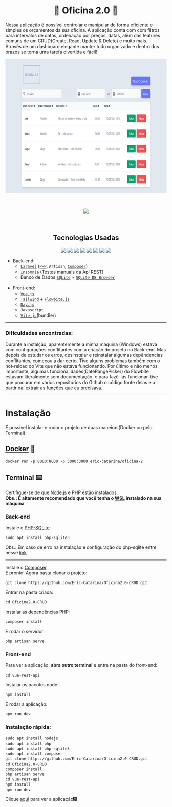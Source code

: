 <h1 align="center">🔧 Oficina 2.0 🔧</h1>

Nessa aplicação é possível controlar e manipular de forma eficiente e simples os orçamentos da sua oficina.
A aplicação conta com com filtros para intervalos de datas, ordenação por preços, datas, além das features comuns de um CRUD(Create, Read, Update & Delete) e muito mais.
<br>
Através de um dashboard elegante manter tudo organizado e dentro dos prazos se torna uma tarefa divertida e fácil!

<p align="center">
 <img src="repos_assets/orcamentos_index.png" height="420">
</p>

<br>

<p align="center">
<img src="http://img.shields.io/static/v1?label=STATUS&message=CONCLUIDO&color=GREEN&style=for-the-badge"/>
</p>

<br>

<h2 align="center">Tecnologias Usadas</h2>
 <p align="center">
 <img src="https://cdn.jsdelivr.net/gh/devicons/devicon/icons/laravel/laravel-plain-wordmark.svg" height="40" />
 <img src="https://cdn.jsdelivr.net/gh/devicons/devicon/icons/php/php-original.svg"height="40" />
 <img src="https://cdn.jsdelivr.net/gh/devicons/devicon/icons/composer/composer-original.svg" height="40"/>   
 <img src="https://cdn.jsdelivr.net/gh/devicons/devicon/icons/sqlite/sqlite-original.svg" height="40"/>
 <img src="https://cdn.jsdelivr.net/gh/devicons/devicon/icons/javascript/javascript-plain.svg" height="40"/>
 <img src="https://cdn.jsdelivr.net/gh/devicons/devicon/icons/vuejs/vuejs-original.svg"height="40" />
 <img src="https://cdn.jsdelivr.net/gh/devicons/devicon/icons/tailwindcss/tailwindcss-plain.svg" height="40"/>
      <img src="https://cdn.jsdelivr.net/gh/devicons/devicon/icons/docker/docker-original.svg" height="40"/>
</p>

- Back-end: 
  - [`Laravel`](https://laravel.com/) ([`PHP`](https://www.php.net/), `Artisan`, [`Composer`](https://getcomposer.org/))
  - [`Insomnia`](https://insomnia.rest/download) (Testes manuais da Api REST)
  - Banco de Dados [`SQLite`](https://www.sqlite.org/index.html) + [`SQLite DB Browser`](https://sqlitebrowser.org/)
  <br>
- Front-end: 
  - [`Vue.js`](https://vuejs.org/)
  - [`Tailwind`](https://tailwindcss.com/) + [`Flowbite.js`](https://flowbite.com/)
  - [`Day.js`](https://day.js.org/)
  - `Javascript`
  - [`Vite.js`](https://vitejs.dev/)(bundler)
___
### Dificuldades encontradas: 
Durante a instalção, aparentemente a minha máquina (Windows) estava com configurações conflitantes com a criação do projeto no Back-end. Mas depois de estudar os erros, desinstalar e reinstalar algumas depêndencias conflitantes, começou a dar certo. Tive alguns problemas também com o hot-reload do Vite que não estava funcionando. Por último e não menos importante, algumas funcionalidades(DateRangePicker) do Flowbite estavam literalmente sem documentação, e para fazê-las funcionar, tive que procurar em vários repositórios do Github o código fonte delas e a partir daí extrair as funções que eu precisava.
___
# Instalação
É possível instalar e rodar o projeto de duas maneiras(Docker ou pelo Terminal):
## [Docker](https://www.docker.com/) 🐳
```
docker run -p 8000:8000 -p 3000:3000 eric-catarina/oficina-2
```
## Terminal ⌨️
Certifique-se de que [Node.js](https://nodejs.org/en/download/) e [PHP](https://www.php.net/downloads.php) estão instalados.
<br>
**Obs.: É altamente recomendado que você tenha o [WSL](https://learn.microsoft.com/pt-br/windows/wsl/install) instalado na sua máquina**

### Back-end
Instale o [PHP-SQLite](https://www.php.net/manual/en/sqlite3.installation.php):
```
sudo apt install php-sqlite3
```
Obs.: Em caso de erro na instalação e configuração do php-sqlite entre nesse [link](https://stackoverflow.com/questions/8803728/pdo-sqlite-could-not-find-driver-php-file-not-processing)
___
Instale o [Composer](https://getcomposer.org/download/).
<br>
E pronto! Agora basta clonar o projeto:
```
git clone https://github.com/Eric-Catarina/Oficina2.0-CRUD.git
```
Entrar na pasta criada:
```
cd Oficina2.0-CRUD
```
Instalar as dependências PHP:
```
composer install
```
E rodar o servidor:
```
php artisan serve
```
### Front-end
Para ver a aplicação, **abra outro terminal** e entre na pasta do front-end:
```
cd vue-rest-api
```
Instalar os pacotes node:
```
npm install
```
E rodar a aplicação:
```
npm run dev
```
### Instalação rápida:
```
sudo apt install nodejs
sudo apt install php
sudo apt install php-sqlite3
sudo apt install composer
git clone https://github.com/Eric-Catarina/Oficina2.0-CRUD.git
cd Oficina2.0-CRUD
composer install
php artisan serve
cd vue-rest-api
npm install
npm run dev
```
Clique [aqui](http://localhost:3000/orcamento) para ver a aplicação🎆
